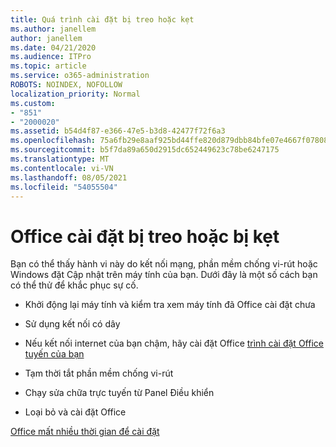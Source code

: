 ```yaml
---
title: Quá trình cài đặt bị treo hoặc kẹt
ms.author: janellem
author: janellem
ms.date: 04/21/2020
ms.audience: ITPro
ms.topic: article
ms.service: o365-administration
ROBOTS: NOINDEX, NOFOLLOW
localization_priority: Normal
ms.custom:
- "851"
- "2000020"
ms.assetid: b54d4f87-e366-47e5-b3d8-42477f72f6a3
ms.openlocfilehash: 75a6fb29e8aaf925bd44ffe820d879dbb84bfe07e4667f07808b610b5ab162fb
ms.sourcegitcommit: b5f7da89a650d2915dc652449623c78be6247175
ms.translationtype: MT
ms.contentlocale: vi-VN
ms.lasthandoff: 08/05/2021
ms.locfileid: "54055504"
---
```

# <a name="office-installation-hangs-or-gets-stuck"></a>Office cài đặt bị treo hoặc bị kẹt

Bạn có thể thấy hành vi này do kết nối mạng, phần mềm chống vi-rút hoặc Windows đặt Cập nhật trên máy tính của bạn. Dưới đây là một số cách bạn có thể thử để khắc phục sự cố.
  
- Khởi động lại máy tính và kiểm tra xem máy tính đã Office cài đặt chưa

- Sử dụng kết nối có dây

- Nếu kết nối internet của bạn chậm, hãy cài đặt Office [trình cài đặt Office tuyến của bạn](https://support.office.com/article/f0a85fe7-118f-41cb-a791-d59cef96ad1c?wt.mc_id=Alchemy_ClientDIA)

- Tạm thời tắt phần mềm chống vi-rút

- Chạy sửa chữa trực tuyến từ Panel Điều khiển

- Loại bỏ và cài đặt Office

[Office mất nhiều thời gian để cài đặt](https://support.office.com/article/0f09f357-3fef-42a6-b8aa-cef4c6c44bdf?wt.mc_id=Alchemy_ClientDIA)
  
